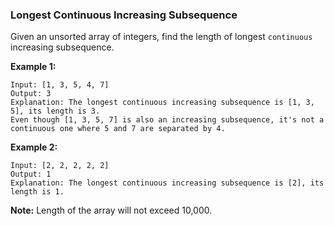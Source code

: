 ### Longest Continuous Increasing Subsequence

Given an unsorted array of integers, find the length of longest `continuous` increasing subsequence.

**Example 1:**

    Input: [1, 3, 5, 4, 7]
    Output: 3
    Explanation: The longest continuous increasing subsequence is [1, 3, 5], its length is 3.
    Even though [1, 3, 5, 7] is also an increasing subsequence, it's not a continuous one where 5 and 7 are separated by 4.

**Example 2:**

    Input: [2, 2, 2, 2, 2]
    Output: 1
    Explanation: The longest continuous increasing subsequence is [2], its length is 1.

**Note:** Length of the array will not exceed 10,000.
